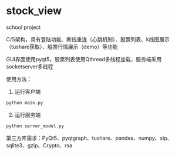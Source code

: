 # stock_view
school project

C/S架构，具有登陆功能、断线重连（心跳机制）、股票列表、k线图展示（tushare获取）、股票行情展示（demo）等功能

GUI界面使用pyqt5，股票列表使用Qthread多线程加载，服务端采用socketserver多线程

使用方法：
1. 运行客户端
```python
python main.py
```
2. 运行服务端
```python
python server_model.py
```

第三方库需求：PyQt5、pyqtgraph、tushare、pandas、numpy、sip、sqlite3、gzip、Crypto、rsa
